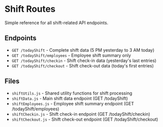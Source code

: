 # Shift Routes

Simple reference for all shift-related API endpoints.

## Endpoints

- `GET /todayShift` - Complete shift data (5 PM yesterday to 3 AM today)
- `GET /todayShift/employees` - Employee shift summary only
- `GET /todayShift/checkin` - Shift check-in data (yesterday's last entries)
- `GET /todayShift/checkout` - Shift check-out data (today's first entries)

## Files

- `shiftUtils.js` - Shared utility functions for shift processing
- `shiftData.js` - Main shift data endpoint (GET /todayShift)
- `shiftEmployees.js` - Employee shift summary endpoint (GET /todayShift/employees)
- `shiftCheckin.js` - Shift check-in endpoint (GET /todayShift/checkin)
- `shiftCheckout.js` - Shift check-out endpoint (GET /todayShift/checkout)
